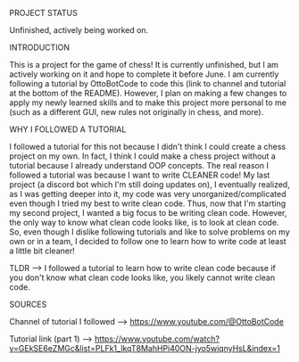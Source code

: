 PROJECT STATUS

Unfinished, actively being worked on.

INTRODUCTION

This is a project for the game of chess! 
It is currently unfinished, but I am actively working on it and hope to complete it before June.
I am currently following a tutorial by OttoBotCode to code this (link to channel and tutorial at the bottom of the README).
However, I plan on making a few changes to apply my newly learned skills and to make this project more personal to me (such as a different GUI, new rules not originally in chess, and more).


WHY I FOLLOWED A TUTORIAL

I followed a tutorial for this not because I didn't think I could create a chess project on my own.
In fact, I think I could make a chess project without a tutorial because I already understand OOP concepts.
The real reason I followed a tutorial was because I want to write CLEANER code!
My last project (a discord bot which I'm still doing updates on), I eventually realized, as I was getting deeper into it, my code was very unorganized/complicated even though I tried my best to write clean code.
Thus, now that I'm starting my second project, I wanted a big focus to be writing clean code.
However, the only way to know what clean code looks like, is to look at clean code.
So, even though I dislike following tutorials and like to solve problems on my own or in a team, I decided to follow one to learn how to write code at least a little bit cleaner!

TLDR --> I followed a tutorial to learn how to write clean code because if you don't know what clean code looks like, you likely cannot write clean code.

SOURCES

Channel of tutorial I followed --> https://www.youtube.com/@OttoBotCode

Tutorial link (part 1) --> https://www.youtube.com/watch?v=GEkSE6eZMGc&list=PLFk1_lkqT8MahHPi40ON-jyo5wiqnyHsL&index=1
